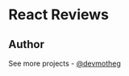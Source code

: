 # React Reviews

## Author

See more projects - [@devmotheg](https://github.com/devmotheg?tab=repositories)
